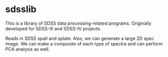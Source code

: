 # sdsslib
This is a library of SDSS data processing-related programs.
Originally developed for SDSS-III and SDSS-IV projects.

Reads in SDSS spall and splate.   Also, we can generate a large 2D spec image.
We can make a composite of each type of spectra and can perform PCA analysis as well.

